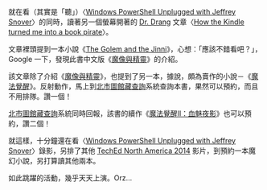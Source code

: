 就在看（其實是「聽」）〈[Windows PowerShell Unplugged with Jeffrey Snover][TechEd Video]〉的同時，讀著另一個螢幕開著的 [Dr. Drang] 文章〈[How the Kindle turned me into a book pirate]〉。

文章裡頭提到一本小說《[The Golem and the Jinni]》，心想：「應該不錯看吧？」，Google 一下，發現此書中文版《[魔像與精靈]》的介紹。

該文章除了介紹《[魔像與精靈]》，也提到了另一本，據說，頗為賣作的小說－《[魔法覺醒]》。反射動作，馬上到[北市圖館藏查詢]系統查詢本書，果然可以預約，而且不用排隊。讚一個！

[北市圖館藏查詢]系統同時回報，該書的續作《[魔法覺醒II：血魅夜影]》也可以預約，讚二個！

就這樣，十分鐘還在看〈[Windows PowerShell Unplugged with Jeffrey Snover][TechEd Video]〉錄影，另排了其他 [TechEd North America 2014] 影片，到預約一本魔幻小說，另打算讀其他兩本。

如此跳躍的活動，幾乎天天上演。Orz...

[TechEd Video]:http://channel9.msdn.com/Events/TechEd/NorthAmerica/2014/DCIM-B318
[How the Kindle turned me into a book pirate]:http://www.leancrew.com/all-this/2014/05/how-the-kindle-turned-me-into-a-book-pirate/
[Dr. Drang]:https://twitter.com/drdrang
[The Golem and the Jinni]:http://www.amazon.com/gp/product/B008QXVDJ0?tag=andnowitsa085-20
[魔像與精靈]:http://blog.roodo.com/grayhawk/archives/24837232.html
[魔法覺醒]:http://www.books.com.tw/products/0010526147
[魔法覺醒II：血魅夜影]:http://www.books.com.tw/products/0010610943
[北市圖館藏查詢]:https://webcat.tpml.edu.tw/uhtbin/cgisirsi/7rwanJ8SiQ/C01/207690498/38/1/X/BLASTOFF
[TechEd North America 2014]:http://channel9.msdn.com/Events/TechEd/NorthAmerica/2014